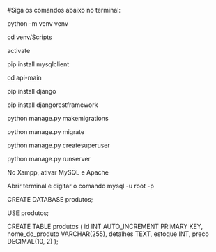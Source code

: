 #Siga os comandos abaixo no terminal:

python -m venv venv

cd venv/Scripts

activate



pip install mysqlclient

cd api-main

pip install django

pip install djangorestframework



python manage.py makemigrations

python manage.py migrate

python manage.py createsuperuser

python manage.py runserver




No Xampp, ativar MySQL e Apache

Abrir terminal e digitar o comando mysql -u root -p

CREATE DATABASE produtos;

USE produtos;

CREATE TABLE produtos (
    id INT AUTO_INCREMENT PRIMARY KEY,
    nome_do_produto VARCHAR(255),
    detalhes TEXT,
    estoque INT,
    preco DECIMAL(10, 2)
);

